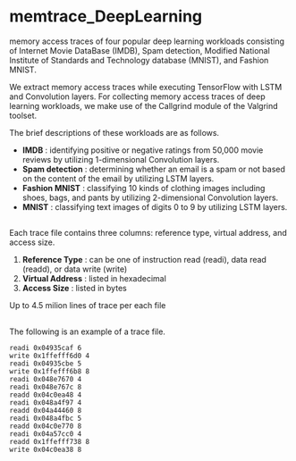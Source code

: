 # memtrace_DeepLearning
memory access traces of four popular deep learning workloads consisting of Internet Movie DataBase (IMDB), Spam detection, Modified National Institute of Standards and Technology database (MNIST), and Fashion MNIST.

We extract memory access traces while executing TensorFlow with LSTM and Convolution layers. For collecting memory access traces of deep learning workloads, we make use of the Callgrind module of the Valgrind toolset.

The brief descriptions of these workloads are as follows.

- **IMDB** : identifying positive or negative ratings from 50,000 movie reviews by utilizing 1-dimensional Convolution layers. 
- **Spam detection** : determining whether an email is a spam or not based on the content of the email by utilizing LSTM layers.
- **Fashion MNIST** : classifying 10 kinds of clothing images including shoes, bags, and pants by utilizing 2-dimensional Convolution layers.
- **MNIST** : classifying text images of digits 0 to 9 by utilizing LSTM layers.

## 
Each trace file contains three columns: reference type, virtual address, and access size.
1. **Reference Type** : can be one of instruction read (readi), data read (readd), or data write (write)
2. **Virtual Address** : listed in hexadecimal
3. **Access Size** : listed in bytes

Up to 4.5 milion lines of trace per each file

## 
The following is an example of a trace file.
```
readi 0x04935caf 6 
write 0x1ffefff6d0 4 
readi 0x04935cbe 5 
write 0x1ffefff6b8 8 
readi 0x048e7670 4 
readi 0x048e767c 8 
readd 0x04c0ea48 4 
readi 0x048a4f97 4 
readd 0x04a44460 8 
readi 0x048a4fbc 5 
readd 0x04c0e770 8 
readi 0x04a57cc0 4 
readd 0x1ffefff738 8 
write 0x04c0ea38 8 
```
